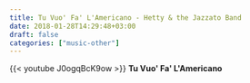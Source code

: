 ```yaml
---
title: Tu Vuo' Fa' L'Americano - Hetty & the Jazzato Band
date: 2018-01-28T14:29:48+03:00
draft: false
categories: ["music-other"]
---
```


<div class="row">
  <div class="col-sm-12">
    {{< youtube J0ogqBcK9ow >}}
    <strong>Tu Vuo' Fa' L'Americano</strong>
  </div>
</div>
<!--more-->
